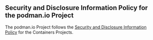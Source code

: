 ## Security and Disclosure Information Policy for the podman.io Project

The podman.io Project follows the [Security and Disclosure Information Policy](https://github.com/containers/common/blob/master/SECURITY.md) for the Containers Projects.
